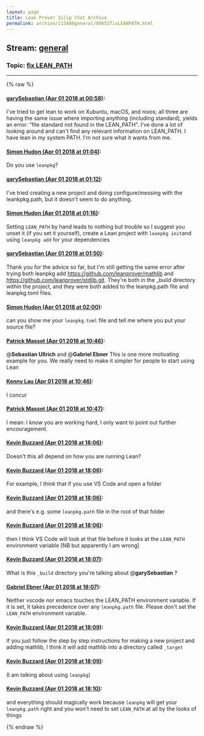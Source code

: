 ```yaml
---
layout: page
title: Lean Prover Zulip Chat Archive 
permalink: archive/113488general/09652fixLEANPATH.html
---
```


## Stream: [general](index.html)
### Topic: [fix LEAN_PATH](09652fixLEANPATH.html)

---


{% raw %}
#### [ garySebastian (Apr 01 2018 at 00:58)](https://leanprover.zulipchat.com/#narrow/stream/113488-general/topic/fix%20LEAN_PATH/near/124468992):
I've tried to get lean to work on Xubuntu, macOS, and nixos; all three are having the same issue where importing anything (including standard), yields an error: "file standard not found in the LEAN_PATH". I've done a lot of looking around and can't find any relevant information on LEAN_PATH. I have lean in my system PATH. I'm not sure what it wants from me.

#### [ Simon Hudon (Apr 01 2018 at 01:04)](https://leanprover.zulipchat.com/#narrow/stream/113488-general/topic/fix%20LEAN_PATH/near/124469133):
Do you use `leanpkg`?

#### [ garySebastian (Apr 01 2018 at 01:12)](https://leanprover.zulipchat.com/#narrow/stream/113488-general/topic/fix%20LEAN_PATH/near/124469340):
I've tried creating a new project and doing configure/messing with the leankpkg.path, but it doesn't seem to do anything.

#### [ Simon Hudon (Apr 01 2018 at 01:16)](https://leanprover.zulipchat.com/#narrow/stream/113488-general/topic/fix%20LEAN_PATH/near/124469437):
Setting `LEAN_PATH` by hand leads to nothing but trouble so I suggest you unset it (if you set it yourself), create a Lean project with `leanpkg init`and using `leanpkg add` for your dependencies

#### [ garySebastian (Apr 01 2018 at 01:50)](https://leanprover.zulipchat.com/#narrow/stream/113488-general/topic/fix%20LEAN_PATH/near/124470287):
Thank you for the advice so far, but I'm still getting the same error after trying both leanpkg add https://github.com/leanprover/mathlib and https://github.com/leanprover/stdlib.git. They're both in the _build directory within the project, and they were both added to the leanpkg.path file and leanpkg.toml files.

#### [ Simon Hudon (Apr 01 2018 at 02:00)](https://leanprover.zulipchat.com/#narrow/stream/113488-general/topic/fix%20LEAN_PATH/near/124470526):
can you show me your `leanpkg.toml` file and tell me where you put your source file?

#### [ Patrick Massot (Apr 01 2018 at 10:46)](https://leanprover.zulipchat.com/#narrow/stream/113488-general/topic/fix%20LEAN_PATH/near/124482877):
@**Sebastian Ullrich** and @**Gabriel Ebner**  This is one more motivating example for you. We really need to make it simpler for people to start using Lean

#### [ Kenny Lau (Apr 01 2018 at 10:46)](https://leanprover.zulipchat.com/#narrow/stream/113488-general/topic/fix%20LEAN_PATH/near/124482878):
I concur

#### [ Patrick Massot (Apr 01 2018 at 10:47)](https://leanprover.zulipchat.com/#narrow/stream/113488-general/topic/fix%20LEAN_PATH/near/124482884):
I mean: I know you are working hard, I only want to point out further encouragement.

#### [ Kevin Buzzard (Apr 01 2018 at 18:06)](https://leanprover.zulipchat.com/#narrow/stream/113488-general/topic/fix%20LEAN_PATH/near/124493380):
Doesn't this all depend on how you are running Lean?

#### [ Kevin Buzzard (Apr 01 2018 at 18:06)](https://leanprover.zulipchat.com/#narrow/stream/113488-general/topic/fix%20LEAN_PATH/near/124493383):
For example, I _think_ that if you use VS Code and open a folder

#### [ Kevin Buzzard (Apr 01 2018 at 18:06)](https://leanprover.zulipchat.com/#narrow/stream/113488-general/topic/fix%20LEAN_PATH/near/124493384):
and there's e.g. some `leanpkg.path` file in the root of that folder

#### [ Kevin Buzzard (Apr 01 2018 at 18:06)](https://leanprover.zulipchat.com/#narrow/stream/113488-general/topic/fix%20LEAN_PATH/near/124493386):
then I think VS Code will look at that file before it looks at the `LEAN_PATH` environment variable [NB but apparently I am wrong]

#### [ Kevin Buzzard (Apr 01 2018 at 18:07)](https://leanprover.zulipchat.com/#narrow/stream/113488-general/topic/fix%20LEAN_PATH/near/124493392):
What is this `_build` directory you're talking about @**garySebastian** ?

#### [ Gabriel Ebner (Apr 01 2018 at 18:07)](https://leanprover.zulipchat.com/#narrow/stream/113488-general/topic/fix%20LEAN_PATH/near/124493394):
Neither vscode nor emacs touches the LEAN_PATH environment variable.  If it is set, it takes precedence over any `leanpkg.path` file.  Please don't set the `LEAN_PATH` environment variable.

#### [ Kevin Buzzard (Apr 01 2018 at 18:09)](https://leanprover.zulipchat.com/#narrow/stream/113488-general/topic/fix%20LEAN_PATH/near/124493438):
If you just follow the step by step instructions for making a new project and adding mathlib, I think it will add mathlib into a directory called `_target`

#### [ Kevin Buzzard (Apr 01 2018 at 18:09)](https://leanprover.zulipchat.com/#narrow/stream/113488-general/topic/fix%20LEAN_PATH/near/124493440):
(I am talking about using `leanpkg`)

#### [ Kevin Buzzard (Apr 01 2018 at 18:10)](https://leanprover.zulipchat.com/#narrow/stream/113488-general/topic/fix%20LEAN_PATH/near/124493486):
and everything should magically work because `leanpkg` will get your `leanpkg.path` right and you won't need to set `LEAN_PATH` at all by the looks of things


{% endraw %}
